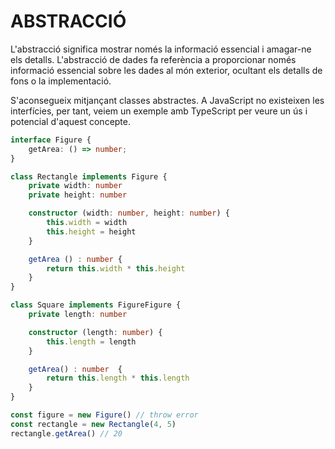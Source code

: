 # ABSTRACCIÓ

L'abstracció significa mostrar només la informació essencial i amagar-ne els detalls. L'abstracció de dades fa referència a proporcionar només informació essencial sobre les dades al món exterior, ocultant els detalls de fons o la implementació.

S'aconsegueix mitjançant classes abstractes. A JavaScript no existeixen les interfícies, per tant, veiem un exemple amb TypeScript per veure un ús i potencial d'aquest concepte.

```ts
interface Figure {
    getArea: () => number;
}

class Rectangle implements Figure {
    private width: number
    private height: number

    constructor (width: number, height: number) {
        this.width = width
        this.height = height
    }

    getArea () : number {
        return this.width * this.height
    }
}

class Square implements FigureFigure {
    private length: number

    constructor (length: number) {
        this.length = length
    }

    getArea() : number  {
        return this.length * this.length
    }
}

const figure = new Figure() // throw error
const rectangle = new Rectangle(4, 5)
rectangle.getArea() // 20
```